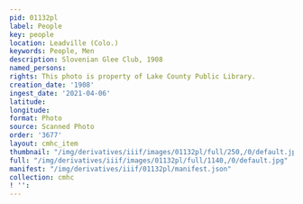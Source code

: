 ```yaml
---
pid: 01132pl
label: People
key: people
location: Leadville (Colo.)
keywords: People, Men
description: Slovenian Glee Club, 1908
named_persons: 
rights: This photo is property of Lake County Public Library.
creation_date: '1908'
ingest_date: '2021-04-06'
latitude: 
longitude: 
format: Photo
source: Scanned Photo
order: '3677'
layout: cmhc_item
thumbnail: "/img/derivatives/iiif/images/01132pl/full/250,/0/default.jpg"
full: "/img/derivatives/iiif/images/01132pl/full/1140,/0/default.jpg"
manifest: "/img/derivatives/iiif/01132pl/manifest.json"
collection: cmhc
! '': 
---
```


